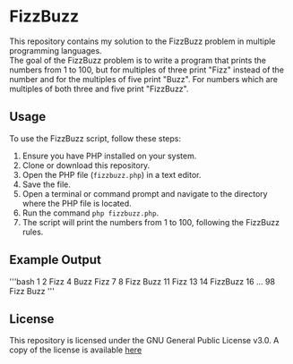 # FizzBuzz

This repository contains my solution to the FizzBuzz problem in multiple programming languages.  
The goal of the FizzBuzz problem is to write a program that prints the numbers from 1 to 100, but for multiples of three print "Fizz" instead of the number and for the multiples of five print "Buzz". For numbers which are multiples of both three and five print "FizzBuzz".

## Usage

To use the FizzBuzz script, follow these steps:

1. Ensure you have PHP installed on your system.
2. Clone or download this repository.
3. Open the PHP file (`fizzbuzz.php`) in a text editor.
4. Save the file.
5. Open a terminal or command prompt and navigate to the directory where the PHP file is located.
6. Run the command `php fizzbuzz.php`.
7. The script will print the numbers from 1 to 100, following the FizzBuzz rules.

## Example Output
'''bash
1
2
Fizz
4
Buzz
Fizz
7
8
Fizz
Buzz
11
Fizz
13
14
FizzBuzz
16
...
98
Fizz
Buzz
'''

## License

This repository is licensed under the GNU General Public License v3.0. A copy of the license is available [here](../LICENSE.md)
